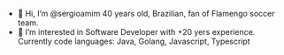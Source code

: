 - 👋 Hi, I’m @sergioamim 40 years old, Brazilian, fan of Flamengo soccer team.
- 👀 I’m interested in Software Developer with +20 yers experience.
Currently code languages: Java, Golang, Javascript, Typescript


